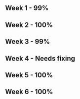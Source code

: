 ## Week 1 - 99%
## Week 2 - 100%
## Week 3 - 99%
## Week 4 - Needs fixing 
## Week 5 - 100%
## Week 6 - 100%
